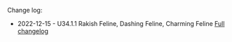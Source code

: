 Change log:
* 2022-12-15 - U34.1.1 Rakish Feline, Dashing Feline, Charming Feline
[Full changelog](Changelog.md)
